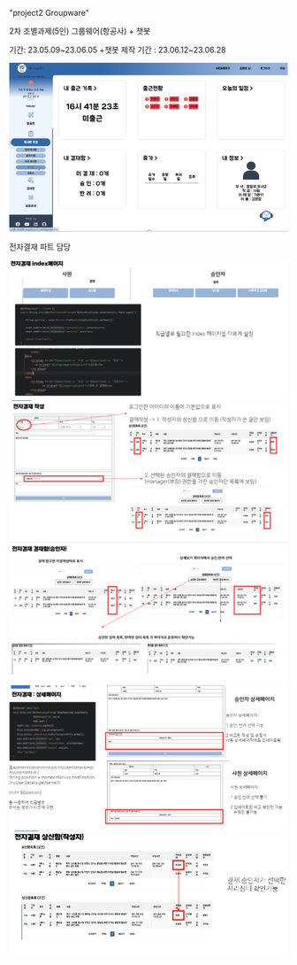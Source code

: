 "project2 Groupware" 


2차 조별과제(5인) 그룹웨어(항공사) + 챗봇

기간: 23.05.09~23.06.05 
+챗봇 제작 기간 : 23.06.12~23.06.28


 ![1.PNG](1.PNG)





전자결재 파트 담당

![2.PNG](2.PNG)
![3.PNG](3.PNG)
![4.PNG](4.PNG)
![5.PNG](5.PNG)
![6.PNG](6.PNG)
















